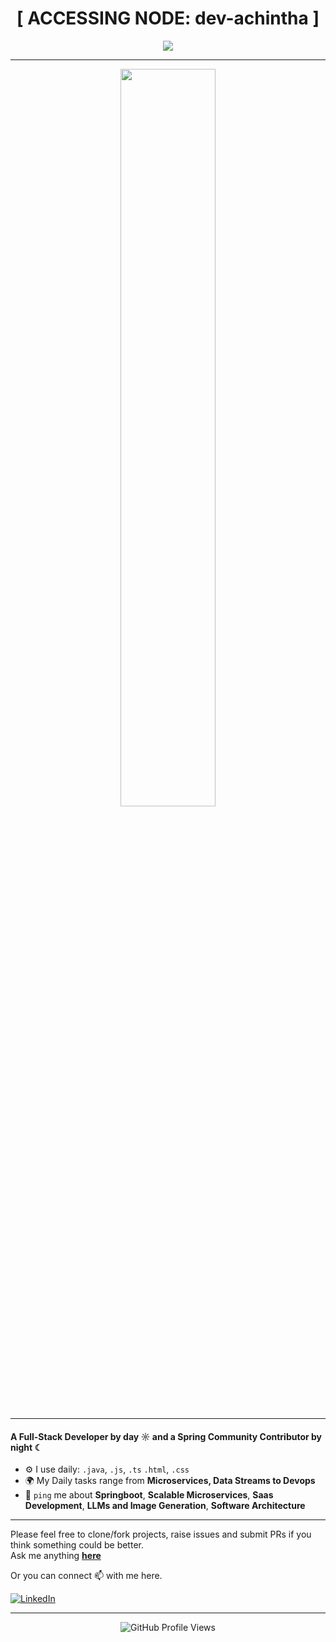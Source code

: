 <h1 align="center">[ ACCESSING NODE: dev-achintha ]</h1>

<p align="center">
  <img src="https://readme-typing-svg.herokuapp.com/?font=JetBrains+Mono&size=16&duration=2500&color=00FF00&center=true&vCenter=true&width=600&lines=Initiating+sequence...;Black+box+status:+STABLE;Deploying+across+zones...;Signals+clean.;Listening+on+all+channels.;Echo:+Full+stack+trace+confirmed.;>>_+Awaiting+next+directive." />
</p>

---

<p align="center">
  <img src="https://media.giphy.com/media/qgQUggAC3Pfv687qPC/giphy.gif" width="55%" />
</p>

---

#### A Full-Stack Developer by day ☼ and a Spring Community Contributor by night ☾

- ⚙️ I use daily: `.java`, `.js`, `.ts` `.html`, `.css`
- 🌍 My Daily tasks range from **Microservices, Data Streams to Devops**
- 💬 `ping` me about **Springboot**, **Scalable Microservices**, **Saas Development**, **LLMs and Image Generation**, **Software Architecture**

---

Please feel free to clone/fork projects, raise issues and submit PRs if you think something could be better. <br>
Ask me anything <a href="https://github.com/achintha98/achintha98/issues/new"><b>here</b></a><br>

Or you can connect 📫 with me here.

[![LinkedIn](https://img.shields.io/badge/LinkedIn-blue?style=for-the-badge&logo=linkedin&logoColor=white)]([https://linkedin.com/in/yourprofile](https://www.linkedin.com/in/achintha-k/))

---

<!-- Optional: Visitors badge -->
<p align="center">
  <img src="https://komarev.com/ghpvc/?username=your-github-username&style=flat-square&color=blue" alt="GitHub Profile Views" />
</p>
